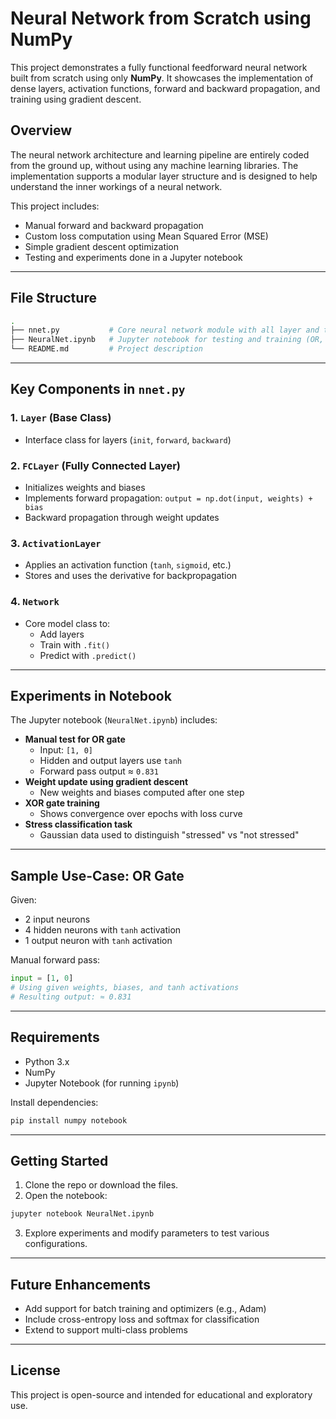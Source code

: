 
# Neural Network from Scratch using NumPy

This project demonstrates a fully functional feedforward neural network built from scratch using only **NumPy**. It showcases the implementation of dense layers, activation functions, forward and backward propagation, and training using gradient descent.

## Overview

The neural network architecture and learning pipeline are entirely coded from the ground up, without using any machine learning libraries. The implementation supports a modular layer structure and is designed to help understand the inner workings of a neural network.

This project includes:

- Manual forward and backward propagation
- Custom loss computation using Mean Squared Error (MSE)
- Simple gradient descent optimization
- Testing and experiments done in a Jupyter notebook

---

## File Structure

```bash
.
├── nnet.py           # Core neural network module with all layer and training logic
├── NeuralNet.ipynb   # Jupyter notebook for testing and training (OR, XOR, and classification)
└── README.md         # Project description
```

---

## Key Components in `nnet.py`

### 1. `Layer` (Base Class)
- Interface class for layers (`init`, `forward`, `backward`)

### 2. `FCLayer` (Fully Connected Layer)
- Initializes weights and biases
- Implements forward propagation: `output = np.dot(input, weights) + bias`
- Backward propagation through weight updates

### 3. `ActivationLayer`
- Applies an activation function (`tanh`, `sigmoid`, etc.)
- Stores and uses the derivative for backpropagation

### 4. `Network`
- Core model class to:
  - Add layers
  - Train with `.fit()`
  - Predict with `.predict()`

---

## Experiments in Notebook

The Jupyter notebook (`NeuralNet.ipynb`) includes:

- **Manual test for OR gate**
  - Input: `[1, 0]`
  - Hidden and output layers use `tanh`
  - Forward pass output ≈ `0.831`
- **Weight update using gradient descent**
  - New weights and biases computed after one step
- **XOR gate training**
  - Shows convergence over epochs with loss curve
- **Stress classification task**
  - Gaussian data used to distinguish "stressed" vs "not stressed"

---

## Sample Use-Case: OR Gate

Given:
- 2 input neurons
- 4 hidden neurons with `tanh` activation
- 1 output neuron with `tanh` activation

Manual forward pass:
```python
input = [1, 0]
# Using given weights, biases, and tanh activations
# Resulting output: ≈ 0.831
```

---

## Requirements

- Python 3.x
- NumPy
- Jupyter Notebook (for running `ipynb`)

Install dependencies:
```bash
pip install numpy notebook
```

---

## Getting Started

1. Clone the repo or download the files.
2. Open the notebook:
```bash
jupyter notebook NeuralNet.ipynb
```
3. Explore experiments and modify parameters to test various configurations.

---

## Future Enhancements

- Add support for batch training and optimizers (e.g., Adam)
- Include cross-entropy loss and softmax for classification
- Extend to support multi-class problems

---

## License

This project is open-source and intended for educational and exploratory use.
